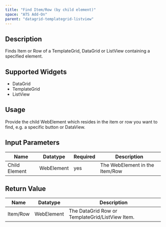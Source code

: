 ```yaml
---
title: "Find Item/Row (by child element)"
space: "ATS Add-On" 
parent: "datagrid-templategrid-listview"
---
```


## Description

Finds Item or Row of a TemplateGrid, DataGrid or ListView containing a specified element.

## Supported Widgets

 + DataGrid
 + TemplateGrid
 + ListView

## Usage

Provide the child WebElement which resides in the item or row you want to find, e.g. a specific button or DataView.  

## Input Parameters

Name | Datatype | Required | Description
--- | --- | --- | ---
Child Element | WebElement | yes | The WebElement in the Item/Row

## Return Value

Name | Datatype | Description
---- | --------- | ---------------
Item/Row | WebElement | The DataGrid Row or TemplateGrid/ListView Item.
